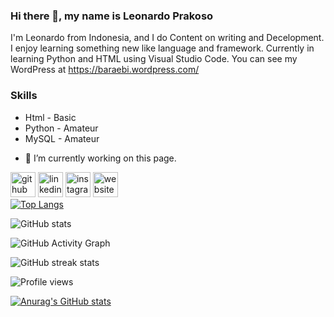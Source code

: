 <!---
Lbdbapr13/Lbdbapr13 is a ✨ special ✨ repository because its `README.md` (this file) appears on your GitHub profile.
You can click the Preview link to take a look at your changes.
--->

### Hi there 👋, my name is Leonardo Prakoso
I'm Leonardo from Indonesia, and I do Content on writing and Decelopment. I enjoy learning something new like language and framework. Currently in learning Python and HTML using Visual Studio Code. You can see my WordPress at https://baraebi.wordpress.com/

### Skills
* Html - Basic
* Python - Amateur
* MySQL - Amateur

- 🔭 I’m currently working on this page. 

[<img src='https://cdn.jsdelivr.net/npm/simple-icons@3.0.1/icons/github.svg' alt='github' height='40'>](https://github.com/lbdbapr13)  [<img src='https://cdn.jsdelivr.net/npm/simple-icons@3.0.1/icons/linkedin.svg' alt='linkedin' height='40'>](https://www.linkedin.com/in/leonardoprakoso/)  [<img src='https://cdn.jsdelivr.net/npm/simple-icons@3.0.1/icons/instagram.svg' alt='instagram' height='40'>](https://www.instagram.com/Leonardo_bdp/)  [<img src='https://cdn.jsdelivr.net/npm/simple-icons@3.0.1/icons/icloud.svg' alt='website' height='40'>](https://baraebi.wordpress.com)  
[![Top Langs](https://github-readme-stats.vercel.app/api/top-langs/?username=lbdbapr13)](https://github.com/anuraghazra/github-readme-stats)

![GitHub stats](https://github-readme-stats.vercel.app/api?username=lbdbapr13&show_icons=true)  

![GitHub Activity Graph](https://activity-graph.herokuapp.com/graph?username=lbdbapr13)  

![GitHub streak stats](https://github-readme-streak-stats.herokuapp.com/?user=lbdbapr13)  

![Profile views](https://gpvc.arturio.dev/lbdbapr13)

[![Anurag's GitHub stats](https://github-readme-stats.vercel.app/api?username=Lbdbapr13)](https://github.com/anuraghazra/github-readme-stats)
